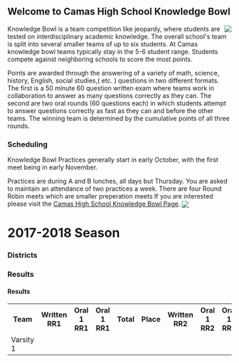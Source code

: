 
## Welcome to Camas High School Knowledge Bowl
<img src="http://schools.camas.wednet.edu/skyridge/files/2016/01/washington_state_knowledge_bowl.gif" align="right">                                                                                              
Knowledge Bowl is a team competition like jeopardy, where students are tested on interdisciplinary academic knowledge. The overall school's team is split into several smaller teams of up to six students. At Camas knowledge bowl teams typically stay in the 5-6 student range. Students compete against neighboring schools to score the most points.

Points are awarded through the answering of a variety of math, science, history, English, social studies,( etc. ) questions in two different formats. The first is a 50 minute 60 question written exam where teams work in collaboration to answer as many questions correctly as they can. The second are two oral rounds (60 questions each) in which students attempt to answer questions correctly as fast as they can and before the other teams. The winning team is determined by the cumulative points of all three rounds.

### Scheduling

Knowledge Bowl Practices generally start in early October, with the first meet being in early November.

Practices are during A and B lunches, all days but Thursday. You are asked to maintain an attendance of two practices a week. There are four Round Robin meets which are smaller preperation meets
If you are interested please visit the [Camas High School Knowledge Bowl Page](http://kbowl.mistergweb.com/).
<img src="https://drive.google.com/file/d/13L-zB8goHutIX1t4C9kOVAA-4C6M3HsI/view?usp=sharing" align="center">

# 2017-2018 Season
### Districts
### Results
  #### Results
  <table>
    <tr>
      <th>Team</th>
      <th>Written RR1</th>
      <th>Oral 1 RR1</th>
      <th>Oral 1 RR1</th>
      <th>Total</th>
      <th>Place</th>
      <th>Written RR2</th>
      <th>Oral 1 RR2</th>
      <th>Oral 1 RR2</th>
      <th>Written RR3</th>
      <th>Oral 1 RR3</th>
      <th>Oral 1 RR3</th>
      <th>Ranking</th>
  </tr>
  <tr>
    <td>Varsity 1</td>
    <td></td>
    
    
  
      

